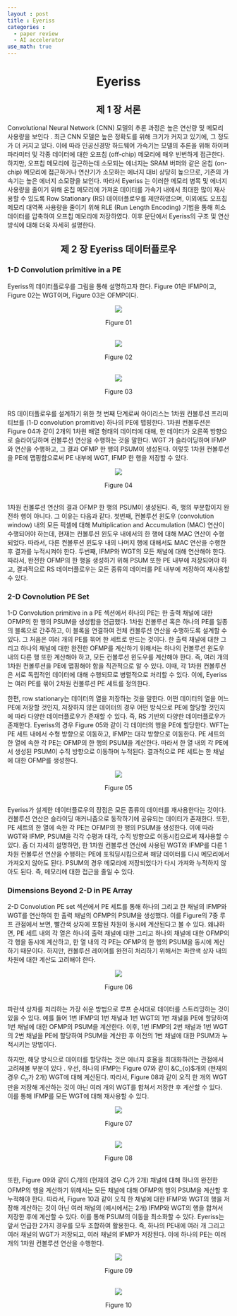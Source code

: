 ```yaml
---
layout : post
title : Eyeriss
categories : 
  - paper review
  - AI accelerator
use_math: true
---
```


# <center> Eyeriss </center>

## <center> 제 1 장 서론 </center>

Convolutional Neural Network (CNN)  모델의 추론 과정은 높은 연산량 및 메모리 사용량을 보인다 . 최근 CNN 모델은 높은 정확도를 위해 크기가 커지고 있기에, 그 정도가 더 커지고 있다. 이에 따라 인공신경망 하드웨어 가속기는 모델의 추론을 위해 하이퍼파라미터  및 각종 데이터에 대한 오프칩 (off-chip)  메모리에 매우 빈번하게 접근한다. 하지만, 오프칩 메모리에 접근하는데 소모되는 에너지는 SRAM 버퍼와 같은 온칩 (on-chip) 메모리에 접근하거나 연산기가 소모하는 에너지 대비 상당히 높으므로, 기존의 가속기는 높은 에너지 소모량을 보인다. 따라서 Eyeriss 는 이러한 메모리 병목 및 에너지 사용량을 줄이기 위해 온칩 메모리에 가져온 데이터를 가속기 내에서 최대한 많이 재사용할 수 있도록 Row Stationary (RS) 데이터플로우를 제안하였으며, 이외에도 오프칩 메모리 대역폭 사용량을 줄이기 위해 RLE (Run Length Encoding) 기법을 통해 희소 데이터를 압축하여 오프칩 메모리에 저장하였다. 이후 문단에서 Eyeriss의 구조 및 연산방식에 대해 더욱 자세히 설명한다.

## <center> 제 2 장 Eyeriss 데이터플로우 </center>

### 1-D Convolution primitive in a PE

Eyeriss의 데이터플로우를 그림을 통해 설명하고자 한다. Figure 01은 IFMP이고, Figure 02는 WGT이며, Figure 03은 OFMP이다.

<p align="center"> <img src= "/assets/img/eyeriss/f1.png"> </p>
<div align="center"> Figure 01 </div>
</br>

<p align="center"> <img src= "/assets/img/eyeriss/f2.png"> </p>
<div align="center"> Figure 02 </div>
</br>

<p align="center"> <img src= "/assets/img/eyeriss/f3.png"> </p>
<div align="center"> Figure 03 </div>
</br>

RS 데이터플로우를 설계하기 위한 첫 번째 단계로써 아이리스는 1차원 컨볼루션 프리미티브를 (1-D convolution promitive) 하나의 PE에 맵핑한다. 1차원 컨볼루션은 Figure 04과 같이 2개의 1차원 배열 형태의 데이터에 대해, 한 데이터가 오른쪽 방향으로 슬라이딩하며 컨볼루션 연산을 수행하는 것을 말한다. WGT 가 슬라이딩하며 IFMP와 연산을 수행하고, 그 결과 OFMP 한 행의 PSUM이 생성된다. 이렇듯 1차원 컨볼루션을 PE에 맵핑함으로써 PE 내부에 WGT, IFMP 한 행을 저장할 수 있다.

<p align="center"> <img src= "/assets/img/eyeriss/f4.png"> </p>
<div align="center"> Figure 04 </div>
</br>

1차원 컨볼루션 연산의 결과 OFMP 한  행의 PSUM이 생성된다. 즉, 행의 부분합이지 완전하 행이 아니다. 그 이유는 다음과 같다. 첫번째, 컨볼루션 윈도우 (convolution window) 내의 모든 픽셀에 대해 Multiplication and Accumulation (MAC) 연산이 수행되어야 하는데, 현재는 컨볼루션 윈도우 내에서의 한 행에 대해 MAC 연산이 수행되었다. 따라서, 다른 컨볼루션 윈도우 내의 나머지 행에 대해서도 MAC 연산을 수행한 후 결과를 누적시켜야 한다. 두번째, IFMP와 WGT의 모든 채널에 대해 연산해야 한다. 따라서, 완전한 OFMP의 한 행을 생성하기 위해 PSUM 또한 PE 내부에 저장되어야 하고, 결과적으로 RS 데이터플로우는 모든 종류의 데이터를 PE 내부에 저장하여 재사용할 수 있다.

### 2-D Covnolution PE Set

1-D Convolution primitive in a PE 섹션에서 하나의 PE는 한 출력 채널에 대한 OFMP의 한 행의 PSUM을 생성함을 언급했다. 1차원 컨볼루션 혹은 하나의 PE를 일종의 블록으로 간주하고, 이 블록을 연결하여 전체 컨볼루션 연산을 수행하도록 설계할 수 있다. 그 처음은 여러 개의 PE를 묶어 한 세트로 만드는 것이다. 한 출력 채널에 대한 그리고 하나의 채널에 대한 완전한 OFMP를 계산하기 위해서는 하나의 컨볼루션 윈도우 내의 다른 행 또한 계산해야 하고, 모든 컨볼루션 윈도우를 계산해야 한다. 즉, 여러 개의 1차원 컨볼루션을 PE에 맵핑해야 함을 직관적으로 알 수 있다. 이때, 각 1차원 컨볼루션은 서로 독립적인 데이터에 대해 수행되므로 병렬적으로 처리할 수 있다. 이에, Eyeriss는 여러 PE를 묶어 2차원 컨볼루션 PE 세트를 정의한다.

한편, row stationary는 데이터의 열을 저장하는 것을 말한다. 어떤 데이터의 열을 어느 PE에 저장할 것인지, 저장하지 않은 데이터의 경우 어떤 방식으로 PE에 할당할 것인지에 따라 다양한 데이터플로우가 존재할 수 있다. 즉, RS 기반의 다양한 데이터플로우가 존재한다. Eyeriss의 경우 Figure 05와 같이 각 데이터의 행을 PE에 할당한다. WFT는 PE 세트 내에서 수형 방향으로 이동하고, IFMP는 대각 방향으로 이동한다. PE 세트의 한 열에 속한 각 PE는 OFMP의 한 행의 PSUM을 계산한다. 따라서 한 열 내의 각 PE에서 생성된 PSUM이 수직 방향으로 이동하며 누적된다. 결과적으로 PE 세트는 한 채널에 대한 OFMP를 생성한다.

<p align="center"> <img src= "/assets/img/eyeriss/f5.png"> </p>
<div align="center"> Figure 05 </div>
</br>

Eyeriss가 설계한 데이터플로우의 장점은 모든 종류의 데이터를 재사용한다는 것이다. 컨볼루션 연산은 슬라이딩 매커니즘으로 동작하기에 공유되는 데이터가 존재한다. 또한, PE 세트의 한 열에 속한 각 PE는 OFMP의 한 행의 PSUM을 생성한다. 이에 따라 WGT와 IFMP, PSUM을 각각 수평과 대각, 수직 방향으로 이동시킴으로써 재사용할 수 있다. 좀 더 자세히 설명하면, 한 1차원 컨볼루션 연산에 사용된 WGT와 IFMP를 다른 1차원 컨볼루션 연산을 수행하는 PE에 포워딩시킴으로써 해당 데이터를 다시 메모리에서 가져오지 않아도 된다. PSUM의 경우 메모리에 저장되었다가 다시 가져와 누적하지 않아도 된다. 즉, 메모리에 대한 접근을 줄일 수 있다.

### Dimensions Beyond 2-D in PE Array

2-D Convolution PE set 섹션에서 PE 세트를 통해 하나의 그리고 한 채널의 IFMP와 WGT를 연산하여 한 출력 채널의 OFMP의 PSUM을 생성했다. 이를 Figure의 7중 루프 관점에서 보면, 빨간색 상자에 포함된 차원이 동시에 계산된다고 볼 수 있다. 왜냐하면, PE 세트 내의 각 열은 하나의 출력 채널에 대한 그리고 하나의 채널에 대한 OFMP의 각 행을 동시에 계산하고, 한 열 내의 각 PE는 OFMP의 한 행의 PSUM을 동시에 계산하기 때문이다. 하지만, 컨볼루션 레이어를 완전히 처리하기 위해서는 파란색 상자 내의 차원에 대한 계산도 고려해야 한다.

<p align="center"> <img src= "/assets/img/eyeriss/f6.png"> </p>
<div align="center"> Figure 06 </div>
</br>

파란색 상자를 처리하는 가장 쉬운 방법으로 루프 순서대로 데이터를 스트리밍하는 것이 있을 수 있다. 예를 들어 1번 IFMP의 1번 채널과 1번 WGT의 1번 채널을 PE에 할당하여 1번 채널에 대한 OFMP의 PSUM을 계산한다. 이후, 1번 IFMP의 2번 채널과 1번 WGT의 2번 채널을 PE에 할당하여 PSUM을 계산한 후 이전의 1번 채널에 대한 PSUM과 누적시키는 방법이다.

하지만, 해당 방식으로 데이터를 할당하는 것은 에너지 효율을 최대화하려는 관점에서 고려해볼 부분이 있다 . 우선, 하나의 IFMP는 Figure 07와 같이 &C_{o}$개의 (현재의 경우 $C_{o}$가 2개) WGT에 대해 계산된다. 따라서, Figure 08과 같이 오직 한 개의 WGT만을 저장해 계산하는 것이 아닌 여러 개의 WGT를 합쳐서 저장한 후 계산할 수 있다. 이를 통해 IFMP를 모든 WGT에 대해 재사용할 수 있다.

<p align="center"> <img src= "/assets/img/eyeriss/f7.png"> </p>
<div align="center"> Figure 07 </div>
</br>

<p align="center"> <img src= "/assets/img/eyeriss/f8.png"> </p>
<div align="center"> Figure 08 </div>
</br>

또한, Figure 09와 같이 $C_{i}$개의 (현재의 경우 $C_{i}$가 2개) 채널에 대해 하나의 완전한 OFMP의 행을 계산하기 위해서는 모든 채널에 대해 OFMP의 행의 PSUM을 계산할 후 누적해야 한다. 따라서, Figure 10과 같이 오직 한 채널에 대한 IFMP와 WGT의 행을 저장해 계산하는 것이 아닌 여러 채널의 (예시에서는 2개) IFMP와 WGT의 행을 합쳐서 저장한 후에 계산할 수 있다. 이를 통해 PSUM의 이동을 최소화할 수 있다. Eyeriss는 앞서 언급한 2가지 경우를 모두 조합하여 활용한다. 즉, 하나의 PE내에 여러 개 그리고 여러 채널의 WGT가 저장되고, 여러 채널의 IFMP가 저장된다. 이에 하나의 PE는 여러 개의 1차원 컨볼루션 연산을 수행한다. 

<p align="center"> <img src= "/assets/img/eyeriss/f9.png"> </p>
<div align="center"> Figure 09 </div>
</br>

<p align="center"> <img src= "/assets/img/eyeriss/f10.png"> </p>
<div align="center"> Figure 10 </div>
</br>
